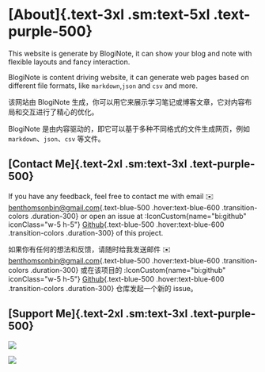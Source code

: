 # [About]{.text-3xl .sm:text-5xl .text-purple-500}

This website is generate by BlogiNote, it can show your blog and note with flexible layouts and fancy interaction.

BlogiNote is content driving website, it can generate web pages based on different file formats, like `markdown`,`json` and `csv` and more.

该网站由 BlogiNote 生成，你可以用它来展示学习笔记或博客文章，它对内容布局和交互进行了精心的优化。

BlogiNote 是由内容驱动的，即它可以基于多种不同格式的文件生成网页，例如 `markdown`、`json`、`csv` 等文件。

## [Contact Me]{.text-2xl .sm:text-3xl .text-purple-500}

If you have any feedback, feel free to contact me with email :envelope: [benthomsonbin@gmail.com](mailto:benthomsonbin@gmail.com){.text-blue-500 .hover:text-blue-600 .transition-colors .duration-300} or open an issue at :IconCustom{name="bi:github" iconClass="w-5 h-5"} [Github](https://github.com/Benbinbin/BlogiNote){.text-blue-500 .hover:text-blue-600 .transition-colors .duration-300} of this project.

如果你有任何的想法和反馈，请随时给我发送邮件 :envelope: [benthomsonbin@gmail.com](mailto:benthomsonbin@gmail.com){.text-blue-500 .hover:text-blue-600 .transition-colors .duration-300} 或在该项目的 :IconCustom{name="bi:github" iconClass="w-5 h-5"} [Github](https://github.com/Benbinbin/BlogiNote){.text-blue-500 .hover:text-blue-600 .transition-colors .duration-300} 仓库发起一个新的 issue。

## [Support Me]{.text-2xl .sm:text-3xl .text-purple-500}

[![](/donate-banner/kofi.svg)](https://ko-fi.com/benbinbin)

[![](/donate-banner/afdian.svg)](https://afdian.com/a/benbinbin)